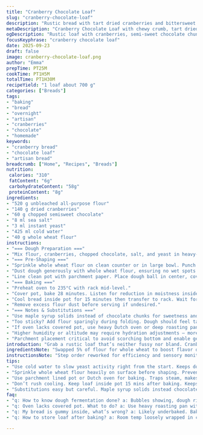```yaml
---
title: "Cranberry Chocolate Loaf"
slug: "cranberry-chocolate-loaf"
description: "Rustic bread with tart dried cranberries and bittersweet dark chocolate chunks. Cold water and instant yeast meld with all-purpose and whole wheat flours for a chewy crumb and crisp crust. Overnight fermentation deepens flavor and texture. Covered cast iron pot simulates artisan bake at home. Technique focuses on dough hydration, minimal handling, and observation of visual/tactile cues over strict timing."
metaDescription: "Cranberry Chocolate Loaf with chewy crumb, tart dried fruit, bittersweet chocolate chunks. Overnight rest, cold water, minimal handling, artisan-style bake at home."
ogDescription: "Rustic loaf with cranberries, semi-sweet chocolate chunks. Cold water slows yeast. Covered pot traps steam. Watch dough texture, not clock."
focusKeyphrase: "cranberry chocolate loaf"
date: 2025-09-23
draft: false
image: cranberry-chocolate-loaf.png
author: "Emma"
prepTime: PT25M
cookTime: PT1H5M
totalTime: PT1H30M
recipeYield: "1 loaf about 700 g"
categories: ["Breads"]
tags:
- "baking"
- "bread"
- "overnight"
- "artisan"
- "cranberries"
- "chocolate"
- "homemade"
keywords:
- "cranberry bread"
- "chocolate loaf"
- "artisan bread"
breadcrumb: ["Home", "Recipes", "Breads"]
nutrition: 
 calories: "310"
 fatContent: "6g"
 carbohydrateContent: "58g"
 proteinContent: "8g"
ingredients:
- "520 g unbleached all-purpose flour"
- "140 g dried cranberries"
- "60 g chopped semisweet chocolate"
- "8 ml sea salt"
- "3 ml instant yeast"
- "425 ml cold water"
- "40 g whole wheat flour"
instructions:
- "=== Dough Preparation ==="
- "Mix flour, cranberries, chopped chocolate, salt, and yeast in heavy-bottomed pot or large bowl. Add cold water. Stir with fork until mixture moistened but expect clumps. Don’t overwork; shaggy is good here. Cover loosely. Rest 8-10 hours at room temp — overnight fermentation is key. Dough will rise, bubbles visible."
- "=== Pre-Shaping ==="
- "Sprinkle whole wheat flour on clean counter or in large bowl. Punch dough gently to deflate, folding over itself 5-6 times — rhythm, not aggression. Dough texture should feel aerated, less sticky, smooth but still moist."
- "Dust dough generously with whole wheat flour, ensuring no wet spots on surface. This prevents sticking later."
- "Line clean pot with parchment paper. Place dough ball in center, cover, let rest 40-50 minutes until doubled. Warmth speeds proof; slower rise means richer flavor but watch so no overproofing."
- "=== Baking ==="
- "Preheat oven to 235°C with rack mid-level."
- "Cover pot, bake 28 minutes. Listen for reduction in moistness inside, crust forming. Uncover, bake 25-30 more minutes. Loaf should be deep mahogany brown, crackled crust. Tap bottom: hollow thump signals done."
- "Cool bread inside pot for 15 minutes then transfer to rack. Wait for full cooling before slicing to keep crumb intact."
- "Remove excess flour dust before serving if undesired."
- "=== Notes & Substitutions ==="
- "Use maple syrup solids instead of chocolate chunks for sweetness and texture contrast if avoiding chocolate. Dried cherries or raisins swap for cranberries. OK to use bread flour interchangeably with AP flour but texture slightly denser. Whole wheat flour adds nuttiness; can substitute with spelt for mild change."
- "Too sticky? Add flour sparingly during folding. Dough should feel tacky yet manageable. Underbaked bread tunnels or gummy crumb means prolong bake time; italicize listening to crust sounds."
- "If oven lacks covered pot, use heavy Dutch oven or deep roasting pan with lid or foil. Cast iron traps moisture, crucial for crust."
- "Higher humidity or altitude may require hydration adjustments — more flour or water respectively."
- "Parchment placement critical to avoid scorching bottom and enable gentle dough transfer."
introduction: "Grab a rustic loaf that’s neither fussy nor bland. Cranberries give bright pops against deep chocolate’s richness. Hydration’s key here — sloppy but manageable dough yields open crumb and crust with bite. Overnight fermentation numbers flavor tenfold; after several tries, I lean on patience over speed every time. Covered pot baking traps steam, cracking crust develops as interior stays tender. No fancy mixer or scraper need, just hands and eyes. Can’t stand tough crust? Less bake uncovered or pull sooner. Watching dough’s texture, feel is second nature after a few attempts. Dried fruit and chocolate less common but so worth the bite combo when crust turns crisp and crackles on cooling."
ingredientsNote: "Swapped 5% of flour for whole wheat to boost flavor depth and texture complexity. Cranberries stay, but chocolate shifts from dark to semi-sweet for balance — less bitter, more mellow chew. Salt measured precisely to keep flavor from going flat. Water cold to slow yeast early fermentation; spring or filtered water preferred for clean loaf. Instant yeast minimized to avoid over-rising and sourness. Whole wheat flour dusting wraps dough, adding contrast to smooth dough surface and prevents stickiness on handling. Be flexible: dried cherries work as good fruit substitute; bittersweet chocolate high cocoa content preferred but adjustable based on sweetness desires. Ingredient quantities rounded slightly to accommodate kitchen scale variance and prefer volumetric accuracy over weight only."
instructionsNote: "Step order reworked for efficiency and sensory monitoring: first combine dry ingredients uniformly before hydration to minimize clumps. Stirring slowly hydrates flour; no kneading but fold-degassing builds gluten gently after overnight rest. Punch and fold method breaks bubbles, redistributes yeast, promotes even crumb. Importance of flour coating can’t be overstated — prevents sticking but not too heavy or dough won’t expand. Proofing times flexible; dough nearly doubled is the true sign, not clock. Baking highest temp first to trap steam inside cast iron, then uncovering to dry crust out. Crackle sound and color shift from pale to deep chestnut are sensory flags to bake completion. Cooling inside pot keeps crust moist initially but fully cooling on rack necessary to avoid soggy base. Common error: slicing too soon causes gummy texture — patience pays. Practical backups include roasting pan if no Dutch oven and parchment essential to prevent sticking. This is bread science with heart, not just recipe copy-paste."
tips:
- "Use cold water to slow yeast activity right from the start. Keeps dough manageable overnight. Expect shaggy, clumpy mix; don’t knead. Aerated dough with bubbles is key. Cover loosely to avoid crust forming during fermentation. Long rest builds flavor by itself, no shortcuts."
- "Sprinkle whole wheat flour heavily on surface before shaping. Prevents sticking without weighing down dough. Punch down gently to avoid deflating too much. Fold rhythm matters more than force. Aim for dough feeling light, slightly tacky, with smooth top – that’s ready for proofing in lined pot."
- "Use parchment lined pot or Dutch oven for baking. Traps steam, makes crust crackle and color deep mahogany. Start baking high heat covered. Listen and watch crust forming. Uncover to dry crust last 25-30 mins. Tap bottom for hollow thunk – best doneness signal. Timing shifts with humidity and oven quirks."
- "Don’t rush cooling. Keep loaf inside pot 15 mins after baking. Keeps inside moist, avoids soggy base when transferred to rack. Wait until crumb feels firm but soft before slicing. Washing away excess flour dust? Quick brush off only right before serving prevents gritty mouthfeel."
- "Substitutions easy but careful. Maple syrup solids instead chocolate brings sweetness, texture change. Dried cherries or raisins trade for cranberries without losing ferment’s effect. Spelt flour swaps whole wheat flour for milder nuttiness. Adjust hydration slightly for humidity or altitude—more water dry air, more flour if humid."
faq:
- "q: How to know dough fermentation done? a: Bubbles showing, dough risen about double. Feel light, aerated, not stiff. Don’t watch clock, watch surface and feel. Slightly tacky, not sticky. Dough should fold easily."
- "q: Oven lacks covered pot. What to do? a: Use heavy roasting pan with lid or foil wrap. Cast iron ideal but heavy pan traps steam same way. Avoid direct baking tray. Creates crust texture close to artist’s bake."
- "q: My bread is gummy inside, what’s wrong? a: Likely underbaked. Bake longer uncovered to dry crumb. Listen for hollow sound when tapping bottom. Bake times vary with oven. Don’t slice hot, crumb sets after cool down."
- "q: How to store loaf after baking? a: Room temp loosely wrapped in cloth or paper bag best for crust. Avoid plastic sealing or fridge – makes crust limp or crumb rubbery. Slice what’s needed. Freeze leftovers tightly wrapped then thaw gently."

---
```

